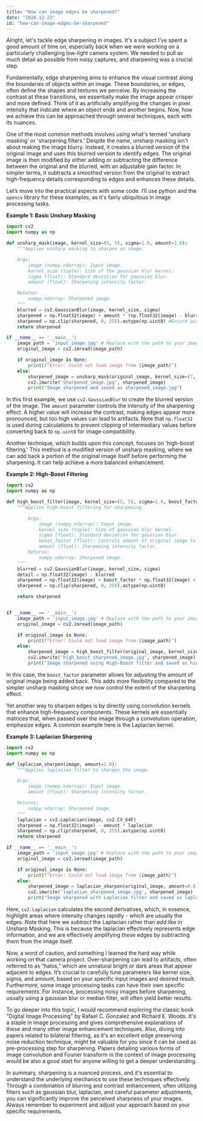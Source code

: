 ```yaml
---
title: "How can image edges be sharpened?"
date: "2024-12-23"
id: "how-can-image-edges-be-sharpened"
---
```


Alright, let's tackle edge sharpening in images. It's a subject I've spent a good amount of time on, especially back when we were working on a particularly challenging low-light camera system. We needed to pull as much detail as possible from noisy captures, and sharpening was a crucial step.

Fundamentally, edge sharpening aims to enhance the visual contrast along the boundaries of objects within an image. These boundaries, or edges, often define the shapes and textures we perceive. By increasing the contrast at these transitions, we essentially make the image appear crisper and more defined. Think of it as artificially amplifying the changes in pixel intensity that indicate where an object ends and another begins. Now, how we achieve this can be approached through several techniques, each with its nuances.

One of the most common methods involves using what's termed 'unsharp masking' or 'sharpening filters.' Despite the name, unsharp masking isn't about making the image blurry. Instead, it creates a blurred version of the original image and uses this blurred version to identify edges. The original image is then modified by either adding or subtracting the difference between the original and the blurred, with an adjustable gain factor. In simpler terms, it subtracts a smoothed version from the original to extract high-frequency details corresponding to edges and enhances these details.

Let’s move into the practical aspects with some code. I’ll use python and the `opencv` library for these examples, as it's fairly ubiquitous in image processing tasks.

**Example 1: Basic Unsharp Masking**

```python
import cv2
import numpy as np

def unsharp_mask(image, kernel_size=(5, 5), sigma=1.0, amount=1.0):
    """Applies unsharp masking to sharpen an image.

    Args:
        image (numpy.ndarray): Input image.
        kernel_size (tuple): Size of the gaussian blur kernel.
        sigma (float): Standard deviation for gaussian blur.
        amount (float): Sharpening intensity factor.

    Returns:
        numpy.ndarray: Sharpened image.
    """
    blurred = cv2.GaussianBlur(image, kernel_size, sigma)
    sharpened = np.float32(image) + amount * (np.float32(image) - blurred)
    sharpened = np.clip(sharpened, 0, 255).astype(np.uint8) #Ensure pixel values remain in valid range
    return sharpened

if __name__ == '__main__':
    image_path = 'input_image.jpg' # Replace with the path to your image
    original_image = cv2.imread(image_path)

    if original_image is None:
        print(f"Error: Could not load image from {image_path}")
    else:
        sharpened_image = unsharp_mask(original_image, kernel_size=(7, 7), sigma=1.5, amount=1.2)
        cv2.imwrite('sharpened_image.jpg', sharpened_image)
        print("Image sharpened and saved as sharpened_image.jpg")

```

In this first example, we use `cv2.GaussianBlur` to create the blurred version of the image. The `amount` parameter controls the intensity of the sharpening effect. A higher value will increase the contrast, making edges appear more pronounced, but too high values can lead to artifacts. Note that `np.float32` is used during calculations to prevent clipping of intermediary values before converting back to `np.uint8` for image compatibility.

Another technique, which builds upon this concept, focuses on 'high-boost filtering.' This method is a modified version of unsharp masking, where we can add back a portion of the original image itself before performing the sharpening. It can help achieve a more balanced enhancement.

**Example 2: High-Boost Filtering**

```python
import cv2
import numpy as np

def high_boost_filter(image, kernel_size=(5, 5), sigma=1.0, boost_factor=1.0, amount=1.0):
    """Applies high-boost filtering for sharpening.

        Args:
            image (numpy.ndarray): Input image.
            kernel_size (tuple): Size of gaussian blur kernel.
            sigma (float): Standard deviation for gaussian blur.
            boost_factor (float): Controls amount of original image to include in boosting.
            amount (float): Sharpening intensity factor.
        Returns:
            numpy.ndarray: Sharpened image.
    """
    blurred = cv2.GaussianBlur(image, kernel_size, sigma)
    detail = np.float32(image) - blurred
    sharpened = np.float32(image) + boost_factor * np.float32(image) +  amount * detail
    sharpened = np.clip(sharpened, 0, 255).astype(np.uint8)

    return sharpened


if __name__ == '__main__':
    image_path = 'input_image.jpg' # Replace with the path to your image
    original_image = cv2.imread(image_path)

    if original_image is None:
        print(f"Error: Could not load image from {image_path}")
    else:
        sharpened_image = high_boost_filter(original_image, kernel_size=(7, 7), sigma=1.5, boost_factor=0.5, amount=1.2)
        cv2.imwrite('high_boost_sharpened_image.jpg', sharpened_image)
        print("Image sharpened using High-Boost filter and saved as high_boost_sharpened_image.jpg")
```

In this case, the `boost_factor` parameter allows for adjusting the amount of original image being added back. This adds more flexibility compared to the simpler unsharp masking since we now control the extent of the sharpening effect.

Yet another way to sharpen edges is by directly using convolution kernels that enhance high-frequency components. These kernels are essentially matrices that, when passed over the image through a convolution operation, emphasize edges. A common example here is the Laplacian kernel.

**Example 3: Laplacian Sharpening**

```python
import cv2
import numpy as np

def laplacian_sharpen(image, amount=1.0):
    """Applies laplacian filter to sharpen the image.

    Args:
        image (numpy.ndarray): Input image.
        amount (float): Sharpening intensity factor.

    Returns:
        numpy.ndarray: Sharpened image.
    """
    laplacian = cv2.Laplacian(image, cv2.CV_64F)
    sharpened = np.float32(image) - amount * laplacian
    sharpened = np.clip(sharpened, 0, 255).astype(np.uint8)
    return sharpened

if __name__ == '__main__':
    image_path = 'input_image.jpg' # Replace with the path to your image
    original_image = cv2.imread(image_path)

    if original_image is None:
        print(f"Error: Could not load image from {image_path}")
    else:
        sharpened_image = laplacian_sharpen(original_image, amount=0.8)
        cv2.imwrite('laplacian_sharpened_image.jpg', sharpened_image)
        print("Image sharpened with Laplacian filter and saved as laplacian_sharpened_image.jpg")
```

Here, `cv2.Laplacian` calculates the second derivatives, which, in essence, highlight areas where intensity changes rapidly - which are usually the edges. Note that here we *subtract* the Laplacian rather than *add* like in Unsharp Masking. This is because the laplacian effectively represents edge information, and we are effectively amplifying these edges by subtracting them from the image itself.

Now, a word of caution, and something I learned the hard way while working on that camera project. Over-sharpening can lead to artifacts, often referred to as “halos,” which are unnatural bright or dark areas that appear adjacent to edges. It’s crucial to carefully tune parameters like kernel size, sigma, and amount, based on your specific input images and desired result. Furthermore, some image processing tasks can have their own specific requirements. For instance, processing noisy images before sharpening, usually using a gaussian blur or median filter, will often yield better results.

To go deeper into this topic, I would recommend exploring the classic book "Digital Image Processing" by Rafael C. Gonzalez and Richard E. Woods. It's a staple in image processing and gives comprehensive explanations of these and many other image enhancement techniques. Also, diving into papers related to bilateral filtering, as it's an excellent edge preserving noise reduction technique, might be valuable for you since it can be used as pre-processing step for sharpening. Papers detailing various forms of image convolution and Fourier transform in the context of image processing would be also a good start for anyone willing to get a deeper understanding.

In summary, sharpening is a nuanced process, and it's essential to understand the underlying mechanics to use these techniques effectively. Through a combination of blurring and contrast enhancement, often utilizing filters such as gaussian blur, laplacian, and careful parameter adjustments, you can significantly improve the perceived sharpness of your images. Always remember to experiment and adjust your approach based on your specific requirements.
